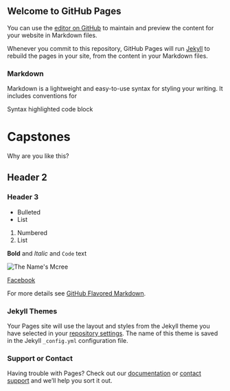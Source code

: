 ## Welcome to GitHub Pages

You can use the [editor on GitHub](https://github.com/satyamt13/satyam.github.io/edit/master/README.md) to maintain and preview the content for your website in Markdown files.

Whenever you commit to this repository, GitHub Pages will run [Jekyll](https://jekyllrb.com/) to rebuild the pages in your site, from the content in your Markdown files.

### Markdown

Markdown is a lightweight and easy-to-use syntax for styling your writing. It includes conventions for


Syntax highlighted code block

# Capstones
Why are you like this?

## Header 2
### Header 3

- Bulleted
- List

1. Numbered
2. List

**Bold** and _Italic_ and `Code` text

![The Name's Mcree]({{https://github.com/satyamt13}}/images-/blob/master/test_image%20.png)

[Facebook](https://www.facebook.com/satyam.tandon.37)





For more details see [GitHub Flavored Markdown](https://guides.github.com/features/mastering-markdown/).

### Jekyll Themes

Your Pages site will use the layout and styles from the Jekyll theme you have selected in your [repository settings](https://github.com/satyamt13/satyam.github.io/settings). The name of this theme is saved in the Jekyll `_config.yml` configuration file.

### Support or Contact

Having trouble with Pages? Check out our [documentation](https://help.github.com/categories/github-pages-basics/) or [contact support](https://github.com/contact) and we’ll help you sort it out.
